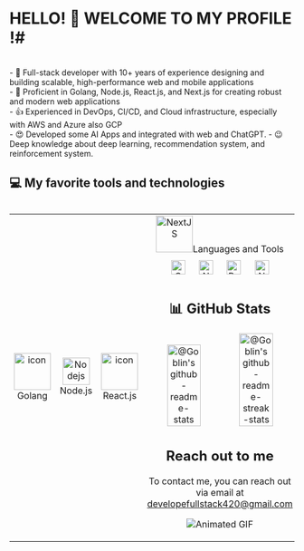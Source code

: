 <!--suppress HtmlDeprecatedAttribute -->
# HELLO! 👋 WELCOME TO MY PROFILE !#

<div>
<br/>
- 🔭 Full-stack developer with 10+ years of experience designing and building scalable, high-performance web and mobile applications<br/>
- 🌱 Proficient in Golang, Node.js, React.js, and Next.js for creating robust and modern web applications<br/>
- 👍 Experienced in DevOps, CI/CD, and Cloud infrastructure, especially with AWS and Azure also GCP<br/>
- 😍 Developed some AI Apps and integrated with web and ChatGPT.
- 😉 Deep knowledge about deep learning, recommendation system, and reinforcement system.</br>

</div>

## 💻 My favorite tools and technologies

<div style="display: flex; align-items: center;">
  <table align="center">
    <tr>
      <td align="center" width="96">
        <img src="https://techstack-generator.vercel.app/golang-icon.svg" alt="icon" width="65" height="65" />
        <br>Golang
      </td>
      <td align="center" width="96">
        <img src="https://skillicons.dev/icons?i=nodejs" width="48" height="48" alt="Nodejs" />
        <br>Node.js
      </td>
      <td align="center" width="96">
        <img src="https://techstack-generator.vercel.app/react-icon.svg" alt="icon" width="65" height="65" />
        <br>React.js
      </td>
      <td align="center" width="96">
        <img src="https://profilinator.rishav.dev/skills-assets/nextjs.png" alt="NextJS" height="65" width="65 />
        <br>Next.js
      </td>
    </tr>
  </table>
</div>

## Languages and Tools

<div align="center">
<a href="https://golang.org/" target="_blank"><img style="margin: 10px" src="https://profilinator.rishav.dev/skills-assets/golang-original.svg" alt="Golang" height="25" /></a>  
<a href="https://nodejs.org/" target="_blank"><img style="margin: 10px" src="https://profilinator.rishav.dev/skills-assets/nodejs-original-wordmark.svg" alt="Node.js" height="25" /></a>  
<a href="https://reactjs.org/" target="_blank"><img style="margin: 10px" src="https://profilinator.rishav.dev/skills-assets/react-original-wordmark.svg" alt="React.js" height="25" /></a>  
<a href="https://nextjs.org/" target="_blank"><img style="margin: 10px" src="https://profilinator.rishav.dev/skills-assets/nextjs.png" alt="Next.js" height="25" /></a>  
</div>

## 📊 GitHub Stats

<p align="center">
    <a href="https://github.com/PrinceGoblinTech?tab=repositories"><img src="https://github-readme-stats-one-bice.vercel.app/api?username=Aleksey-Voko&theme=gotham&show_icons=true&count_private=true&hide_border=true&role=OWNER,ORGANIZATION_MEMBER,COLLABORATOR" width="48%" alt="@Goblin's github-readme-stats"/></a>
    <a href="https://github.com/PrinceGoblinTech?tab=stars"><img src="https://github-readme-streak-stats.herokuapp.com?user=PrinceGoblinTech&theme=gotham&hide_border=true&date_format=M%20j%5B%2C%20Y%5D" width="48%" alt="@Goblin's github-readme-streak-stats"/></a>
</p>

## Reach out to me

To contact me, you can reach out via email at developefullstack420@gmail.com

![Animated GIF](https://github.com/seniorcoder72/seniorcoder72.github.io/blob/master/screenshots/screenshot.gif?raw=true)
